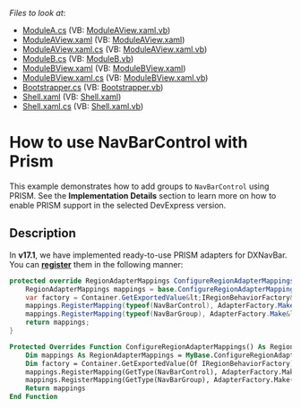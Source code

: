 <!-- default file list -->
*Files to look at*:

* [ModuleA.cs](./CS/NavBarAndPrism.ModuleA/ModuleA.cs) (VB: [ModuleAView.xaml.vb](./VB/NavBarAndPrism.ModuleA/ModuleAView.xaml.vb))
* [ModuleAView.xaml](./CS/NavBarAndPrism.ModuleA/ModuleAView.xaml) (VB: [ModuleAView.xaml](./VB/NavBarAndPrism.ModuleA/ModuleAView.xaml))
* [ModuleAView.xaml.cs](./CS/NavBarAndPrism.ModuleA/ModuleAView.xaml.cs) (VB: [ModuleAView.xaml.vb](./VB/NavBarAndPrism.ModuleA/ModuleAView.xaml.vb))
* [ModuleB.cs](./CS/NavBarAndPrism.ModuleB/ModuleB.cs) (VB: [ModuleB.vb](./VB/NavBarAndPrism.ModuleB/ModuleB.vb))
* [ModuleBView.xaml](./CS/NavBarAndPrism.ModuleB/ModuleBView.xaml) (VB: [ModuleBView.xaml](./VB/NavBarAndPrism.ModuleB/ModuleBView.xaml))
* [ModuleBView.xaml.cs](./CS/NavBarAndPrism.ModuleB/ModuleBView.xaml.cs) (VB: [ModuleBView.xaml.vb](./VB/NavBarAndPrism.ModuleB/ModuleBView.xaml.vb))
* [Bootstrapper.cs](./CS/NavBarAndPrism/Bootstrapper.cs) (VB: [Bootstrapper.vb](./VB/NavBarAndPrism/Bootstrapper.vb))
* [Shell.xaml](./CS/NavBarAndPrism/Shell.xaml) (VB: [Shell.xaml](./VB/NavBarAndPrism/Shell.xaml))
* [Shell.xaml.cs](./CS/NavBarAndPrism/Shell.xaml.cs) (VB: [Shell.xaml.vb](./VB/NavBarAndPrism/Shell.xaml.vb))
<!-- default file list end -->
# How to use NavBarControl with Prism


This example demonstrates how to add groups to `NavBarControl` using PRISM. See the **Implementation Details** section to learn more on how to enable PRISM support in the selected DevExpress version.


## Description

In **v17.1**, we have implemented ready-to-use PRISM adapters for DXNavBar. You can **[register](https://msdn.microsoft.com/en-us/library/ff921129.aspx)** them in the following manner:</p>

```cs
protected override RegionAdapterMappings ConfigureRegionAdapterMappings() {
    RegionAdapterMappings mappings = base.ConfigureRegionAdapterMappings();
    var factory = Container.GetExportedValue&lt;IRegionBehaviorFactory&gt;();
    mappings.RegisterMapping(typeof(NavBarControl), AdapterFactory.Make&lt;RegionAdapterBase&lt;NavBarControl&gt;&gt;(factory));
    mappings.RegisterMapping(typeof(NavBarGroup), AdapterFactory.Make&lt;RegionAdapterBase&lt;NavBarGroup&gt;&gt;(factory));
    return mappings;
}
```
```vb
Protected Overrides Function ConfigureRegionAdapterMappings() As RegionAdapterMappings
    Dim mappings As RegionAdapterMappings = MyBase.ConfigureRegionAdapterMappings()
    Dim factory = Container.GetExportedValue(Of IRegionBehaviorFactory)()
    mappings.RegisterMapping(GetType(NavBarControl), AdapterFactory.Make(Of RegionAdapterBase(Of NavBarControl))(factory))
    mappings.RegisterMapping(GetType(NavBarGroup), AdapterFactory.Make(Of RegionAdapterBase(Of NavBarGroup))(factory))
    Return mappings
End Function
```
